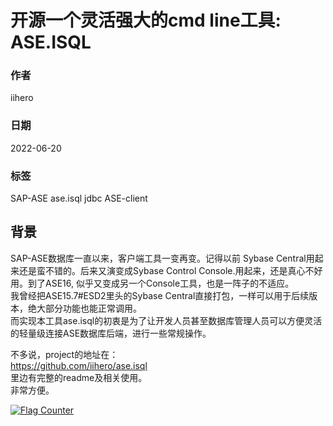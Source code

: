 # 开源一个灵活强大的cmd line工具: ASE.ISQL

### 作者

iihero

### 日期

2022-06-20

### 标签

SAP-ASE ase.isql jdbc ASE-client


## 背景

SAP-ASE数据库一直以来，客户端工具一变再变。记得以前 Sybase Central用起来还是蛮不错的。后来又演变成Sybase Control Console.用起来，还是真心不好用。到了ASE16, 似乎又变成另一个Console工具，也是一阵子的不适应。  
我曾经把ASE15.7#ESD2里头的Sybase Central直接打包，一样可以用于后续版本，绝大部分功能也能正常调用。  
而实现本工具ase.isql的初衷是为了让开发人员甚至数据库管理人员可以方便灵活的轻量级连接ASE数据库后端，进行一些常规操作。

不多说，project的地址在：  
https://github.com/iihero/ase.isql  
里边有完整的readme及相关使用。  
非常方便。


<a rel="nofollow"  href="https://info.flagcounter.com/tFcK"><img src="https://s11.flagcounter.com/countxl/tFcK/bg_FFFFFF/txt_000000/border_CCCCCC/columns_2/maxflags_10/viewers_0/labels_1/pageviews_1/flags_0/percent_0/" alt="Flag Counter" border="0" alt="Flag Counter"  border="0"></a> 
